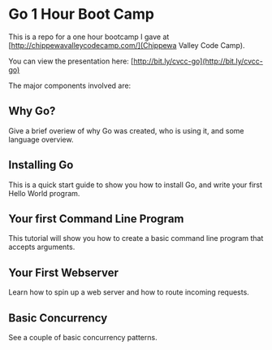 # Go 1 Hour Boot Camp

This is a repo for a one hour bootcamp I gave at [http://chippewavalleycodecamp.com/](Chippewa Valley Code Camp).

You can view the presentation here: [http://bit.ly/cvcc-go](http://bit.ly/cvcc-go)

The major components involved are:

## Why Go?

Give a brief overiew of why Go was created, who is using it, and some language overview.

## Installing Go

This is a quick start guide to show you how to install Go, and write your first Hello World program.

## Your first Command Line Program

This tutorial will show you how to create a basic command line program that accepts arguments.

## Your First Webserver

Learn how to spin up a web server and how to route incoming requests.

## Basic Concurrency

See a couple of basic concurrency patterns.
